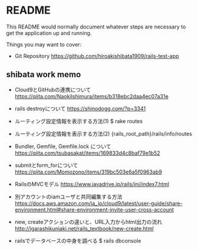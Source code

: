 # README

This README would normally document whatever steps are necessary to get the
application up and running.

Things you may want to cover:
* Git Repository
https://github.com/hiroakishibata1909/rails-test-app


## shibata work memo

* Cloud9とGitHubの連携について
https://qiita.com/NaokiIshimura/items/b318ebc2daa4ec07a31e

* rails destroyについて
https://shinodogg.com/?p=3341

* ルーティング設定情報を表示する方法(1)
$ rake routes

* ルーティング設定情報を表示する方法(2)
{rails_root_path}/rails/info/routes

* Bundler, Gemfile, Gemfile.lock について
https://qiita.com/tsubasakat/items/169833d4c8baf79e1b52

* submitとform_forについて
https://qiita.com/Momozono/items/319bc503e6a5f0963ab9

* RailsのMVCモデル
https://www.javadrive.jp/rails/ini/index7.html

* 別アカウントのiamユーザと共同編集する方法
https://docs.aws.amazon.com/ja_jp/cloud9/latest/user-guide/share-environment.html#share-environment-invite-user-cross-account

* new, createアクションの違いと、URL入力からhtml出力の流れ
http://igarashikuniaki.net/rails_textbook/new-create.html

* railsでデータベースの中身を調べる
$ rails dbconsole

